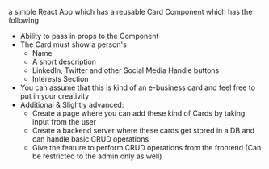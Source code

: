  a simple React App which has a reusable Card Component which has the following
 - Ability to pass in props to the Component
 - The Card must show a person's
    - Name
    - A short description
    - LinkedIn, Twitter and other Social Media Handle buttons
    - Interests Section
 - You can assume that this is kind of an e-business card and feel free to put in your creativity
 - Additional & Slightly advanced:
    - Create a page where you can add these kind of Cards by taking input from the user
    - Create a backend server where these cards get stored in a DB and can handle basic CRUD operations
    - Give the feature to perform CRUD operations from the frontend (Can be restricted to the admin only as well)